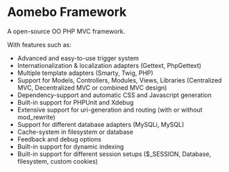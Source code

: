 Aomebo Framework
============

A open-source OO PHP MVC framework.

With features such as:
* Advanced and easy-to-use trigger system
* Internationalization & localization adapters (Gettext, PhpGettext)
* Multiple template adapters (Smarty, Twig, PHP)
* Support for Models, Controllers, Modules, Views, Libraries (Centralized MVC, Decentralized MVC or combined MVC design)
* Dependency-support and automatic CSS and Javascript generation
* Built-in support for PHPUnit and Xdebug
* Extensive support for uri-generation and routing (with or without mod_rewrite)
* Support for different database adapters (MySQLi, MySQL)
* Cache-system in filesystem or database
* Feedback and debug options
* Built-in support for dynamic indexing
* Built-in support for different session setups ($_SESSION, Database, filesystem, custom cookies)



